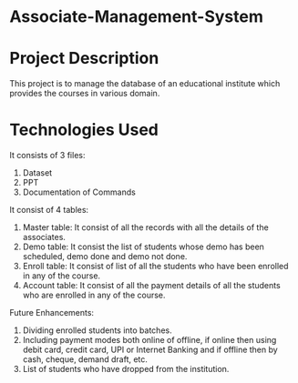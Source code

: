 # Associate-Management-System
# Project Description
This project is to manage the database of an  educational institute which provides the courses in various domain.

# Technologies Used

It consists of 3 files:
1.  Dataset
2.  PPT
3.  Documentation of Commands



It consist of 4 tables:
1. Master table: It consist of all the records with all the details of the associates.
2. Demo table: It consist the list of students whose demo has been scheduled, demo done and demo not done.
3. Enroll table: It consist of list of all the students who have been enrolled in any of the course.
4. Account table: It consist of all the payment details of all the students who are enrolled in any of the course.


Future Enhancements:
1. Dividing enrolled students into batches.
2. Including payment modes both online of offline, if online then using debit card, credit card, UPI or Internet Banking and if offline then by cash, cheque, demand draft, etc.
3. List of students who have dropped from the institution.
